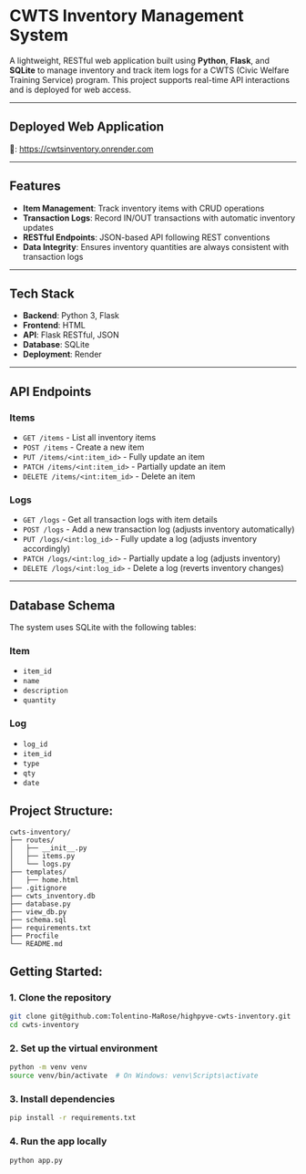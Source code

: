 # CWTS Inventory Management System

A lightweight, RESTful web application built using **Python**, **Flask**, 
and **SQLite** to manage inventory and track item logs for a CWTS 
(Civic Welfare Training Service) program. This project supports real-time 
API interactions and is deployed for web access.

---

## Deployed Web Application

🔗: https://cwtsinventory.onrender.com 

---

## Features

- **Item Management**: Track inventory items with CRUD operations
- **Transaction Logs**: Record IN/OUT transactions with automatic 
inventory updates
- **RESTful Endpoints**: JSON-based API following REST conventions
- **Data Integrity**: Ensures inventory quantities are always consistent
 with transaction logs

---

## Tech Stack

- **Backend**: Python 3, Flask
- **Frontend**: HTML
- **API**: Flask RESTful, JSON
- **Database**: SQLite 
- **Deployment**: Render

---

## API Endpoints

### Items
- `GET /items` - List all inventory items
- `POST /items` - Create a new item
- `PUT /items/<int:item_id>` - Fully update an item
- `PATCH /items/<int:item_id>` - Partially update an item
- `DELETE /items/<int:item_id>` - Delete an item

### Logs
- `GET /logs` - Get all transaction logs with item details
- `POST /logs` - Add a new transaction log (adjusts inventory automatically)
- `PUT /logs/<int:log_id>` - Fully update a log (adjusts inventory 
accordingly)
- `PATCH /logs/<int:log_id>` - Partially update a log (adjusts inventory)
- `DELETE /logs/<int:log_id>` - Delete a log (reverts inventory changes)

---

## Database Schema
The system uses SQLite with the following tables:

### Item
- `item_id` 
- `name`
- `description` 
- `quantity`

### Log
- `log_id` 
- `item_id` 
- `type` 
- `qty` 
- `date` 

## Project Structure:

```
cwts-inventory/
├── routes/
│   ├── __init__.py
│   ├── items.py
│   └── logs.py
├── templates/
│   ├── home.html
├── .gitignore
├── cwts_inventory.db
├── database.py
├── view_db.py
├── schema.sql
├── requirements.txt
├── Procfile
└── README.md
```

## Getting Started:

### 1. Clone the repository
```bash
git clone git@github.com:Tolentino-MaRose/highpyve-cwts-inventory.git
cd cwts-inventory
```
### 2. Set up the virtual environment

```bash
python -m venv venv
source venv/bin/activate  # On Windows: venv\Scripts\activate
```
### 3. Install dependencies

```bash
pip install -r requirements.txt
```
### 4. Run the app locally
```bash
python app.py
```
